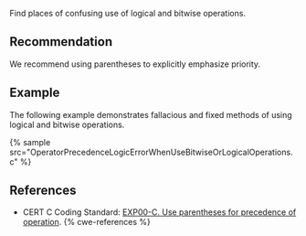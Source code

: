 Find places of confusing use of logical and bitwise operations.


## Recommendation
We recommend using parentheses to explicitly emphasize priority.


## Example
The following example demonstrates fallacious and fixed methods of using logical and bitwise operations.

{% sample src="OperatorPrecedenceLogicErrorWhenUseBitwiseOrLogicalOperations.c" %}

## References
* CERT C Coding Standard: [EXP00-C. Use parentheses for precedence of operation](https://wiki.sei.cmu.edu/confluence/display/c/EXP00-C.+Use+parentheses+for+precedence+of+operation).
{% cwe-references %}
